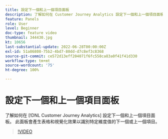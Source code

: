 ```yaml
---
title: 設定下一個和上一個項目面板
description: 了解如何在 Customer Journey Analytics 設定下一個和上一個項目面板。此面板會產生表格和視覺化效果以識別特定維度值的下一個或上一個項目。
feature: Panels
role: User
level: Beginner
doc-type: feature video
thumbnail: 344430.jpg
kt: 10656
last-substantial-update: 2022-06-28T00:00:00Z
exl-id: 51a86808-75b2-4bd7-80dd-d7c8ef3c8368
source-git-commit: ce572d13eff204071f6fc558ca83a0f41f41d330
workflow-type: tm+mt
source-wordcount: '75'
ht-degree: 100%

---
```


# 設定下一個和上一個項目面板

了解如何在 [!DNL Customer Journey Analytics] 設定下一個和上一個項目面板。 此面板會產生表格和視覺化效果以識別特定維度值的下一個或上一個項目。

>[!VIDEO](https://video.tv.adobe.com/v/344430/?quality=12&learn=on)
